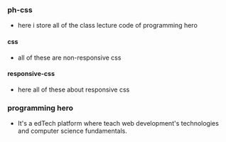 ### ph-css
- here i store all of the class lecture code of programming hero


#### css
- all of these are non-responsive css


#### responsive-css
- here all of these about responsive css



### programming hero
- It's a edTech platform where teach web development's technologies and computer science fundamentals.